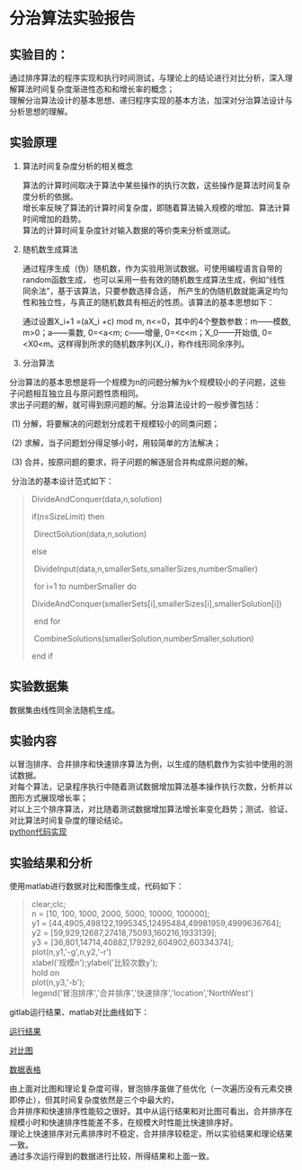 # 分治算法实验报告

## 实验目的：

通过排序算法的程序实现和执行时间测试，与理论上的结论进行对比分析，深入理解算法时间复杂度渐进性态和和增长率的概念；  
理解分治算法设计的基本思想、递归程序实现的基本方法，加深对分治算法设计与分析思想的理解。

## 实验原理

1. 算法时间复杂度分析的相关概念

    算法的计算时间取决于算法中某些操作的执行次数，这些操作是算法时间复杂度分析的依据。  
    增长率反映了算法的计算时间复杂度，即随着算法输入规模的增加、算法计算时间增加的趋势。  
    算法的计算时间复杂度针对输入数据的等价类来分析或测试。

2. 随机数生成算法

    通过程序生成（伪）随机数，作为实验用测试数据。可使用编程语言自带的random函数生成，
    也可以采用一些有效的随机数生成算法生成，例如“线性同余法”，基于该算法，只要参数选择合适，
    所产生的伪随机数就能满足均匀性和独立性，与真正的随机数具有相近的性质。该算法的基本思想如下：

    通过设置X_i+1 =(aX_i +c) mod m, n<=0，其中的4个整数参数：m——模数, m>0；a——乘数, 0=<a<m; 
    c——增量, 0=<c<m；X_0——开始值, 0=<X0<m。这样得到所求的随机数序列{X_i}，称作线形同余序列。

3. 分治算法

分治算法的基本思想是将一个规模为n的问题分解为k个规模较小的子问题，这些子问题相互独立且与原问题性质相同。  
求出子问题的解，就可得到原问题的解。分治算法设计的一般步骤包括：

​	(1) 分解，将要解决的问题划分成若干规模较小的同类问题；

​	(2) 求解，当子问题划分得足够小时，用较简单的方法解决；

​	(3) 合并，按原问题的要求，将子问题的解逐层合并构成原问题的解。

​	分治法的基本设计范式如下：

> DivideAndConquer(data,n,solution)
>
> if(n≤SizeLimit) then
>
> ​		DirectSolution(data,n,solution)
>
> else
>
> ​		DivideInput(data,n,smallerSets,smallerSizes,numberSmaller)
>
> ​		for i=1 to numberSmaller do
>
> ​				DivideAndConquer(smallerSets[i],smallerSizes[i],smallerSolution[i])
>
> ​		end for
>
> ​		CombineSolutions(smallerSolution,numberSmaller,solution)
>
> end if

## 实验数据集
数据集由线性同余法随机生成。

## 实验内容

​	以冒泡排序、合并排序和快速排序算法为例，以生成的随机数作为实验中使用的测试数据。  
对每个算法，记录程序执行中随着测试数据增加算法基本操作执行次数，分析并以图形方式展现增长率；  
对以上三个排序算法，对比随着测试数据增加算法增长率变化趋势；测试、验证、对比算法时间复杂度的理论结论。  
[python代码实现](./divideandconquer.py)  

## 实验结果和分析
使用matlab进行数据对比和图像生成，代码如下：  

> clear;clc;  
> n = [10, 100, 1000, 2000, 5000, 10000, 100000];  
> y1 = [44,4905,498122,1995345,12495484,49981959,4999636764];  
> y2 = [59,929,12687,27418,75093,160216,1933139];  
> y3 = [36,801,14714,40882,179292,604902,60334374];  
> plot(n,y1,'-g',n,y2,'-r')  
> xlabel('规模n');ylabel('比较次数y');  
> hold on  
> plot(n,y3,'-b');  
> legend('冒泡排序','合并排序','快速排序','location','NorthWest')  

gitlab运行结果、matlab对比曲线如下：    

[运行结果](./data/anwser.png)    

[对比图](./data/graph.png)   

[数据表格](./data/data.xls)   

由上面对比图和理论复杂度可得，冒泡排序虽做了些优化（一次遍历没有元素交换即停止），但其时间复杂度依然是三个中最大的，  
合并排序和快速排序性能较之很好。其中从运行结果和对比图可看出，合并排序在规模小时和快速排序性能差不多，在规模大时性能比快速排序好。  
理论上快速排序对元素排序时不稳定，合并排序较稳定，所以实验结果和理论结果一致。  
通过多次运行得到的数据进行比较，所得结果和上面一致。  